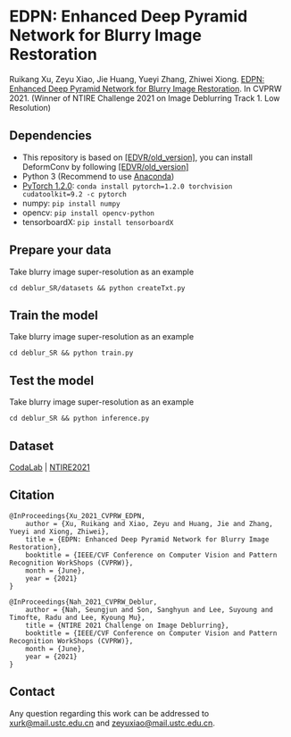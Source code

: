 EDPN: Enhanced Deep Pyramid Network for Blurry Image Restoration
====
Ruikang Xu, Zeyu Xiao, Jie Huang, Yueyi Zhang, Zhiwei Xiong. [EDPN: Enhanced Deep Pyramid Network for Blurry Image Restoration](https://arxiv.org). In CVPRW 2021. (Winner of NTIRE Challenge 2021 on Image Deblurring Track 1. Low Resolution) <br/>


## Dependencies
- This repository is based on [[EDVR/old_version]](https://github.com/xinntao/EDVR/tree/old_version), you can install DeformConv by following [[EDVR/old_version]](https://github.com/xinntao/EDVR/tree/old_version)
- Python 3 (Recommend to use [Anaconda](https://www.anaconda.com/download/#linux))
- [PyTorch 1.2.0](https://pytorch.org/): `conda install pytorch=1.2.0 torchvision cudatoolkit=9.2 -c pytorch`
- numpy: `pip install numpy`
- opencv: `pip install opencv-python`
- tensorboardX: `pip install tensorboardX`

## Prepare your data
Take blurry image super-resolution as an example <br/>
```
cd deblur_SR/datasets && python createTxt.py
```


## Train the model
Take blurry image super-resolution as an example <br/>
```
cd deblur_SR && python train.py
```

## Test the model
Take blurry image super-resolution as an example <br/>
```
cd deblur_SR && python inference.py
```

## Dataset
[CodaLab](https://competitions.codalab.org/competitions/28073) | [NTIRE2021](https://data.vision.ee.ethz.ch/cvl/ntire21/)

## Citation
```
@InProceedings{Xu_2021_CVPRW_EDPN,
    author = {Xu, Ruikang and Xiao, Zeyu and Huang, Jie and Zhang, Yueyi and Xiong, Zhiwei},
    title = {EDPN: Enhanced Deep Pyramid Network for Blurry Image Restoration},
    booktitle = {IEEE/CVF Conference on Computer Vision and Pattern Recognition WorkShops (CVPRW)},
    month = {June},
    year = {2021}
}  

@InProceedings{Nah_2021_CVPRW_Deblur,
    author = {Nah, Seungjun and Son, Sanghyun and Lee, Suyoung and Timofte, Radu and Lee, Kyoung Mu},
    title = {NTIRE 2021 Challenge on Image Deblurring},
    booktitle = {IEEE/CVF Conference on Computer Vision and Pattern Recognition WorkShops (CVPRW)},
    month = {June},
    year = {2021}
}
```

## Contact
Any question regarding this work can be addressed to xurk@mail.ustc.edu.cn and zeyuxiao@mail.ustc.edu.cn.
